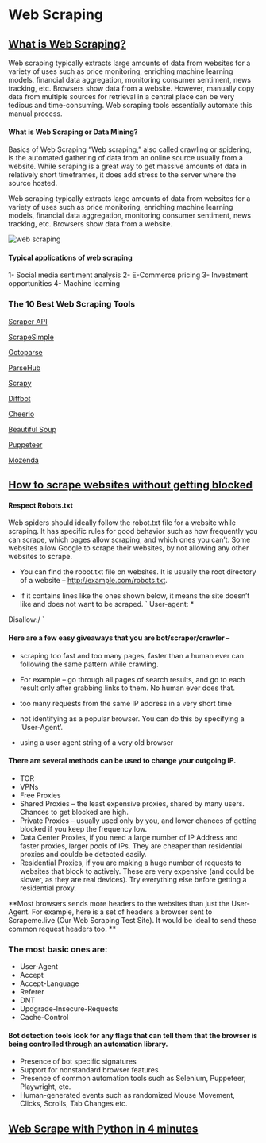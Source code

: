 # Web Scraping

## [What is Web Scraping?](https://en.wikipedia.org/wiki/Web_scraping)

Web scraping typically extracts large amounts of data from websites for a variety of uses such as price monitoring, enriching machine learning models, financial data aggregation, monitoring consumer sentiment, news tracking, etc. Browsers show data from a website. However, manually copy data from multiple sources for retrieval in a central place can be very tedious and time-consuming. Web scraping tools essentially automate this manual process.

#### What is Web Scraping or Data Mining?
Basics of Web Scraping
“Web scraping,” also called crawling or spidering, is the automated gathering of data from an online source usually from a website. While scraping is a great way to get massive amounts of data in relatively short timeframes, it does add stress to the server where the source hosted.


Web scraping typically extracts large amounts of data from websites for a variety of uses such as price monitoring, enriching machine learning models, financial data aggregation, monitoring consumer sentiment, news tracking, etc. Browsers show data from a website.

![web scraping](https://www.hirinfotech.com/wp-content/uploads/2019/10/What-is-Web-Scraping-1024x512.png)

#### Typical applications of web scraping
1- Social media sentiment analysis
2- E-Commerce pricing
3- Investment opportunities
4- Machine learning

### The 10 Best Web Scraping Tools


[Scraper API](https://www.scraperapi.com/)

[ScrapeSimple](https://www.scrapesimple.com/)

[Octoparse](https://www.octoparse.com/)

[ParseHub](https://www.parsehub.com/)

[Scrapy](https://scrapy.org)

[Diffbot](https://www.diffbot.com)

[Cheerio](https://cheerio.js.org)

[Beautiful Soup](https://www.crummy.com/software/BeautifulSoup/)

[Puppeteer](https://github.com/GoogleChrome/puppeteer)

[Mozenda](https://www.mozenda.com/)


## [How to scrape websites without getting blocked](https://www.scrapehero.com/how-to-prevent-getting-blacklisted-while-scraping/)

#### Respect Robots.txt

Web spiders should ideally follow the robot.txt file for a website while scraping. It has specific rules for good behavior such as how frequently you can scrape, which pages allow scraping, and which ones you can’t. Some websites allow Google to scrape their websites, by not allowing any other websites to scrape.

+ You can find the robot.txt file on websites. It is usually the root directory of a website – http://example.com/robots.txt.

+ If it contains lines like the ones shown below, it means the site doesn’t like and does not want to be scraped.
`
User-agent: *

Disallow:/ 
`
#### Here are a few easy giveaways that you are bot/scraper/crawler –

+ scraping too fast and too many pages, faster than a human ever can following the same pattern while crawling. 

+ For example – go through all pages of search results, and go to each result only after grabbing links to them. No human ever does that.

+ too many requests from the same IP address in a very short time

+ not identifying as a popular browser. You can do this by specifying a ‘User-Agent’.

+ using a user agent string of a very old browser

#### There are several methods can be used to change your outgoing IP.

+ TOR
+ VPNs
+ Free Proxies
+ Shared Proxies – the least expensive proxies, shared by many users. Chances to get blocked are high.
+ Private Proxies – usually used only by you, and lower chances of getting blocked if you keep the frequency low.
+ Data Center Proxies, if you need a large number of IP Address and faster proxies, larger pools of IPs. They are cheaper than residential proxies and coulde be detected easily.
+ Residential Proxies, if you are making a huge number of requests to websites that block to actively. These are very expensive (and could be slower, as they are  real devices). Try everything else before getting a residential proxy.

**Most browsers sends more headers to the websites than just the User-Agent. For example, here is a set of headers a browser sent to Scrapeme.live (Our Web Scraping Test Site). It would be ideal to send these common request headers too.
**
### The most basic ones are:

+ User-Agent
+ Accept
+ Accept-Language
+ Referer
+ DNT
+ Updgrade-Insecure-Requests
+ Cache-Control

#### Bot detection tools look for any flags that can tell them that the browser is being controlled through an automation library.

+ Presence of bot specific signatures
+ Support for nonstandard browser features
+ Presence of common automation tools such as Selenium, Puppeteer, Playwright, etc.
+ Human-generated events such as randomized Mouse Movement, Clicks, Scrolls, Tab Changes etc.



## [Web Scrape with Python in 4 minutes](https://towardsdatascience.com/how-to-web-scrape-with-python-in-4-minutes-bc49186a8460)
